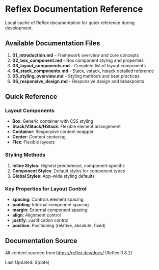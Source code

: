 # Reflex Documentation Reference

Local cache of Reflex documentation for quick reference during development.

## Available Documentation Files

1. **01_introduction.md** - Framework overview and core concepts
2. **02_box_component.md** - Box component styling and properties
3. **03_layout_components.md** - Complete list of layout components
4. **04_stack_components.md** - Stack, vstack, hstack detailed reference
5. **05_styling_overview.md** - Styling methods and best practices
6. **06_responsive_design.md** - Responsive design and breakpoints

## Quick Reference

### Layout Components
- **Box**: Generic container with CSS styling
- **Stack/VStack/HStack**: Flexible element arrangement
- **Container**: Responsive content wrapper
- **Center**: Content centering
- **Flex**: Flexible layouts

### Styling Methods
1. **Inline Styles**: Highest precedence, component-specific
2. **Component Styles**: Default styles for component types
3. **Global Styles**: App-wide styling defaults

### Key Properties for Layout Control
- **spacing**: Controls element spacing
- **padding**: Internal component spacing
- **margin**: External component spacing
- **align**: Alignment control
- **justify**: Justification control
- **position**: Positioning (relative, absolute, fixed)

## Documentation Source
All content sourced from https://reflex.dev/docs/ (Reflex 0.8.2)

Last Updated: $(date)